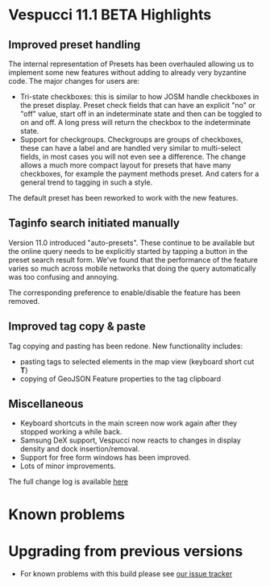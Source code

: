# Vespucci 11.1 BETA Highlights

## Improved preset handling

The internal representation of Presets has been overhauled allowing us to implement some new features without adding to already very byzantine code. The major changes for users are:

* Tri-state checkboxes: this is similar to how JOSM handle checkboxes in the preset display. Preset check fields that can have an explicit "no" or "off" value, start off in an indeterminate state and then can be toggled to on and off. A long press will return the checkbox to the indeterminate state.
* Support for checkgroups. Checkgroups are groups of checkboxes, these can have a label and are handled very similar to multi-select fields, in most cases you will not even see a difference. The change allows a much more compact layout for presets that have many checkboxes, for example the payment methods preset. And caters for a general trend to tagging in such a style.

The default preset has been reworked to work with the new features.

## Taginfo search initiated manually

Version 11.0 introduced "auto-presets". These continue to be available but the online query needs to be explicitly started by tapping a button in the preset search result form. We've found that the performance of the feature varies so much across mobile networks that doing the query automatically was too confusing and annoying.

The corresponding preference to enable/disable the feature has been removed.

## Improved tag copy & paste

Tag copying and pasting has been redone. New functionality includes:

* pasting tags to selected elements in the map view (keyboard short cut __<Ctrl> T__)
* copying of GeoJSON Feature properties to the tag clipboard

## Miscellaneous 

* Keyboard shortcuts in the main screen now work again after they stopped working a while back. 
* Samsung DeX support, Vespucci now reacts to changes in display density and dock insertion/removal.
* Support for free form windows has been improved. 
* Lots of minor improvements.

The full change log is available [here](https://github.com/MarcusWolschon/osmeditor4android/commits/master)

# Known problems

# Upgrading from previous versions

* For known problems with this build please see [our issue tracker](https://github.com/MarcusWolschon/osmeditor4android/issues)

